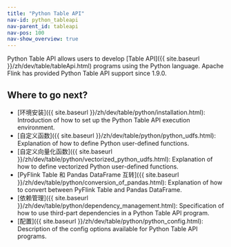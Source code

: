 ```yaml
---
title: "Python Table API"
nav-id: python_tableapi
nav-parent_id: tableapi
nav-pos: 100
nav-show_overview: true
---
```

<!--
Licensed to the Apache Software Foundation (ASF) under one
or more contributor license agreements.  See the NOTICE file
distributed with this work for additional information
regarding copyright ownership.  The ASF licenses this file
to you under the Apache License, Version 2.0 (the
"License"); you may not use this file except in compliance
with the License.  You may obtain a copy of the License at

  http://www.apache.org/licenses/LICENSE-2.0

Unless required by applicable law or agreed to in writing,
software distributed under the License is distributed on an
"AS IS" BASIS, WITHOUT WARRANTIES OR CONDITIONS OF ANY
KIND, either express or implied.  See the License for the
specific language governing permissions and limitations
under the License.
-->

Python Table API allows users to develop [Table API]({{ site.baseurl }}/zh/dev/table/tableApi.html) programs using the Python language.
Apache Flink has provided Python Table API support since 1.9.0.

## Where to go next?

- [环境安装]({{ site.baseurl }}/zh/dev/table/python/installation.html): Introduction of how to set up the Python Table API execution environment.
- [自定义函数]({{ site.baseurl }}/zh/dev/table/python/python_udfs.html): Explanation of how to define Python user-defined functions.
- [自定义向量化函数]({{ site.baseurl }}/zh/dev/table/python/vectorized_python_udfs.html): Explanation of how to define vectorized Python user-defined functions.
- [PyFlink Table 和 Pandas DataFrame 互转]({{ site.baseurl }}/zh/dev/table/python/conversion_of_pandas.html): Explanation of how to convert between PyFlink Table and Pandas DataFrame.
- [依赖管理]({{ site.baseurl }}/zh/dev/table/python/dependency_management.html): Specification of how to use third-part dependencies in a Python Table API program.
- [配置]({{ site.baseurl }}/zh/dev/table/python/python_config.html): Description of the config options available for Python Table API programs.

